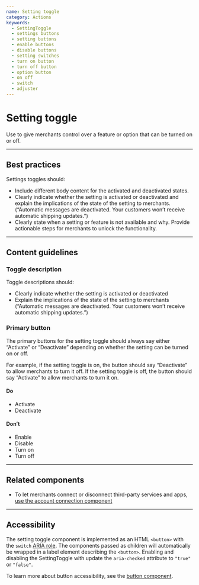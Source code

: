 ```yaml
---
name: Setting toggle
category: Actions
keywords:
  - SettingToggle
  - settings buttons
  - setting buttons
  - enable buttons
  - disable buttons
  - setting switches
  - turn on button
  - turn off button
  - option button
  - on off
  - switch
  - adjuster
---
```


# Setting toggle

Use to give merchants control over a feature or option that can be turned
on or off.

---

## Best practices

Settings toggles should:

- Include different body content for the activated and deactivated states.
- Clearly indicate whether the setting is activated or deactivated and explain the
  implications of the state of the setting to merchants. (“Automatic messages
  are deactivated. Your customers won’t receive automatic shipping updates.”)
- Clearly state when a setting or feature is not available and why. Provide
  actionable steps for merchants to unlock the functionality.

---

## Content guidelines

### Toggle description

Toggle descriptions should:

- Clearly indicate whether the setting is activated or deactivated
- Explain the implications of the state of the setting to merchants
  (“Automatic messages are deactivated. Your customers won’t receive automatic
  shipping updates.”)

### Primary button

The primary buttons for the setting toggle should always say either “Activate” or
“Deactivate” depending on whether the setting can be turned on or off.

For example, if the setting toggle is on, the button should say “Deactivate” to
allow merchants to turn it off. If the setting toggle is off, the button should
say “Activate” to allow merchants to turn it on.

<!-- usagelist -->

#### Do

- Activate
- Deactivate

#### Don’t

- Enable
- Disable
- Turn on
- Turn off

<!-- end -->

---

## Related components

- To let merchants connect or disconnect third-party services and apps, [use the account connection component](https://polaris.shopify.com/components/actions/account-connection)

---

## Accessibility

<!-- content-for: web -->

The setting toggle component is implemented as an HTML `<button>` with the `switch` [ARIA role](https://developer.mozilla.org/en-US/docs/Web/Accessibility/ARIA/Roles/switch_role).
The components passed as children will automatically be wrapped in a label element describing the `<button>`. Enabling and disabling the SettingToggle with update the `aria-checked` attribute to `"true"` or `"false"`.

To learn more about button accessibility, see the [button component](https://polaris.shopify.com/components/actions/button).

<!-- /content-for-->
